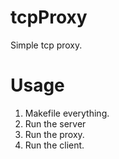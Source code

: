 # tcpProxy

Simple tcp proxy.


# Usage
1. Makefile everything.
2. Run the server
3. Run the proxy.
4. Run the client.
